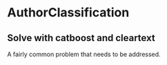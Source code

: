 # AuthorClassification
## Solve with catboost and cleartext
A fairly common problem that needs to be addressed.
